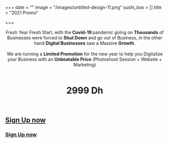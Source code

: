 +++
date = ""
image = "/images/untitled-design-11.png"
sushi_box = []
title = "2021 Promo"

+++
<p style="text-align:center;">Fresh Year Fresh Start, with the<b> Covid-19 </b>pandemic going on <b>Thousands</b> of Businesses were forced to <b>Shut Down</b> and go out of Business, in the other hand <b>Digital Businesses</b> saw a Massive <b>Growth</b>.<br><br>We are running a <b>Limited Promotion</b> for the new year to help you Digitalize your Business with an <b>Unbeatable Price</b> (Photoshoot Session + Website + Marketing)<br><br></p>

<h1 style="text-align:center;">2999 Dh<br><br></h1>

<h2><a href="[https://www.w3schools.com/](https://www.w3schools.com/ "https://www.w3schools.com/")">Sign Up now</a></h2>

### [**Sign Up** **now**](https://business-booster.netlify.app/contact/)